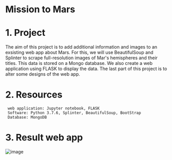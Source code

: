 # Mission to Mars
# 1. Project
  The aim of this project is to add additional information and images to an exsisting web app about Mars.
  For this, we will use BeautifulSoup and Splinter to scrape full-resolution images of Mar's hemispheres and their titles.
  This data is stored on a Mongo database. We also create a web application using FLASK to display the data. The last part of this project
  is to alter some designs of the web app.
  
# 2. Resources
     web application: Jupyter notebook, FLASK
     Software: Python 3.7.6, Splinter, BeautifulSoup, BootStrap
     Database: MongoDB
    
# 3. Result web app

![image](https://user-images.githubusercontent.com/85843030/131760960-dcf64995-d488-42ad-9783-e8853e00d0c5.png)

     
